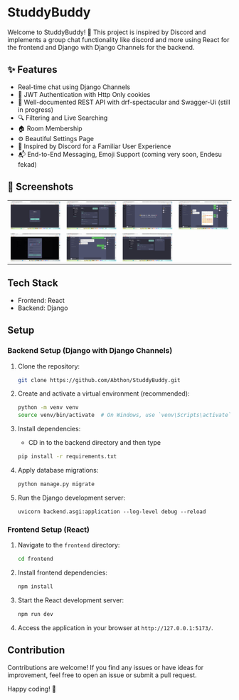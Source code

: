 
# StuddyBuddy

Welcome to StuddyBuddy! 🎉 This project is inspired by Discord and implements a group chat functionality like discord and more using React for the frontend and Django with Django Channels for the backend.

## ✨ Features

- Real-time chat using Django Channels
- 🔐 JWT Authentication with Http Only cookies
- 📘 Well-documented REST API with drf-spectacular and Swagger-Ui (still in progress)
- 🔍 Filtering and Live Searching
- 🏠 Room Membership
- ⚙️ Beautiful Settings Page
- 🌈 Inspired by Discord for a Familiar User Experience
- 📬 End-to-End Messaging, Emoji Support (coming very soon, Endesu fekad)

## 📸 Screenshots

<div align="center">
  <table>
    <tr>
      <td><img src="https://github.com/Abthon/StuddyBuddy/blob/main/Screenshots/First.jpg" alt="First" width="200"/></td>
      <td><img src="https://github.com/Abthon/StuddyBuddy/blob/main/Screenshots/Second.jpg" alt="Second" width="200"/></td>
      <td><img src="https://github.com/Abthon/StuddyBuddy/blob/main/Screenshots/Third.jpg" alt="Third" width="200"/></td>
       <td><img src="https://github.com/Abthon/StuddyBuddy/blob/main/Screenshots/Fifth.jpg" alt="Fifth" width="200"/></td>
    </tr>
    <tr>
      <td><img src="https://github.com/Abthon/StuddyBuddy/blob/main/Screenshots/Sixth.jpg" alt="Sixth" width="200"/></td>
      <td><img src="https://github.com/Abthon/StuddyBuddy/blob/main/Screenshots/Seventh.jpg" alt="Seventh" width="200"/></td>
      <td><img src="https://github.com/Abthon/StuddyBuddy/blob/main/Screenshots/Eighth.jpg" alt="Eighth" width="200"/></td>
    </tr>
  </table>
</div>

## Tech Stack

- Frontend: React
- Backend: Django


## Setup

### Backend Setup (Django with Django Channels)

1. Clone the repository:

   ```bash
   git clone https://github.com/Abthon/StuddyBuddy.git
   ```

2. Create and activate a virtual environment (recommended):

   ```bash
   python -m venv venv
   source venv/bin/activate  # On Windows, use `venv\Scripts\activate`
   ```

3. Install dependencies:
   - CD in to the backend directory and then type
   ```bash
   pip install -r requirements.txt
   ```

4. Apply database migrations:

   ```bash
   python manage.py migrate
   ```

5. Run the Django development server:

   ```
   uvicorn backend.asgi:application --log-level debug --reload
   ```

### Frontend Setup (React)

1. Navigate to the `frontend` directory:

   ```bash
   cd frontend
   ```

2. Install frontend dependencies:

   ```bash
   npm install
   ```

3. Start the React development server:

   ```bash
   npm run dev
   ```

4. Access the application in your browser at `http://127.0.0.1:5173/`.

## Contribution

Contributions are welcome! If you find any issues or have ideas for improvement, feel free to open an issue or submit a pull request.

Happy coding! 🚀
